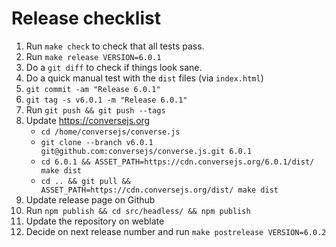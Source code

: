 # Release checklist

1. Run `make check` to check that all tests pass.
2. Run `make release VERSION=6.0.1`
3. Do a `git diff` to check if things look sane.
4. Do a quick manual test with the `dist` files (via `index.html`)
5. `git commit -am "Release 6.0.1"`
6. `git tag -s v6.0.1 -m "Release 6.0.1"`
7. Run `git push && git push --tags`
8. Update https://conversejs.org
    * `cd /home/conversejs/converse.js`
    * `git clone --branch v6.0.1 git@github.com:conversejs/converse.js.git 6.0.1`
    * `cd 6.0.1 && ASSET_PATH=https://cdn.conversejs.org/6.0.1/dist/ make dist`
    * `cd .. && git pull && ASSET_PATH=https://cdn.conversejs.org/dist/ make dist`
9. Update release page on Github
11. Run `npm publish && cd src/headless/ && npm publish`
12. Update the repository on weblate
13. Decide on next release number and run `make postrelease VERSION=6.0.2`
